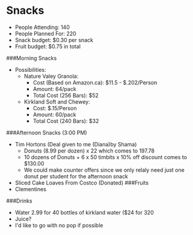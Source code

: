 # Snacks
- People Attending: 140
- People Planned For: 220
- Snack budget: $0.30 per snack
- Fruit budget: $0.75 in total


###Morning Snacks
  - Possibilities:
    - Nature Valey Granola:
      - Cost (Based on Amazon.ca): $11.5 - $.202/Person
      - Amount: 64/pack 
      - Total Cost (256 Bars): $52
    - Kirkland Soft and Chewey:
      - Cost: $.15/Person
      - Amount: 60/pack
      - Total Cost (240 Bars): $32
      
      
###Afternoon Snacks (3:00 PM)
  - Tim Hortons (Deal given to me (Diana)by Shama)
    - Donuts (8.99 per dozen) x 22 which comes to 197.78
    - 10 dozens of Donuts + 6 x 50 timbits x 10% off discount comes to $130.00
    - We could make counter offers since we only relaly need just one donut per student for the afternoon snack
  - Sliced Cake Loaves From Costco (Donated)
###Fruits
  - Clementines
  
  
###Drinks
  - Water 2.99 for 40 bottles of kirkland water ($24 for 320
  - Juice?
  - I'd like to go with no pop if possible

